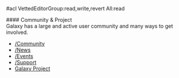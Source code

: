 #acl VettedEditorGroup:read,write,revert All:read
<div class='center'>
#### Community & Project
</div>
Galaxy has a large and active user community and many ways to get involved.  

* [/Community](/Community)
* [/News](/News)
* [/Events](/Events)
* [/Support](/Support)
* [Galaxy Project](/GalaxyProject)
